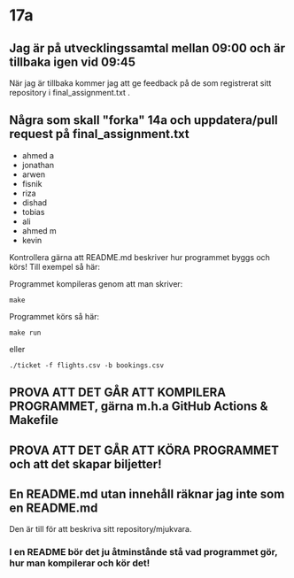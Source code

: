 # 17a
## Jag är på utvecklingssamtal mellan 09:00 och är tillbaka igen vid 09:45
När jag är tillbaka kommer jag att ge feedback på de som registrerat sitt repository i final_assignment.txt .

## Några som skall "forka" 14a och uppdatera/pull request på final_assignment.txt
- ahmed a
- jonathan
- arwen
- fisnik
- riza
- dishad
- tobias
- ali
- ahmed m
- kevin

Kontrollera gärna att README.md beskriver hur
programmet byggs och körs! Till exempel så här:

Programmet kompileras genom att man skriver:
```
make
```
Programmet körs så här:
```
make run
```
eller
```
./ticket -f flights.csv -b bookings.csv
```

## PROVA ATT DET GÅR ATT KOMPILERA PROGRAMMET, gärna m.h.a GitHub Actions & Makefile

## PROVA ATT DET GÅR ATT KÖRA PROGRAMMET och att det skapar biljetter!

## En README.md utan innehåll räknar jag inte som en README.md

Den är till för att beskriva sitt repository/mjukvara.

### I en README bör det ju åtminstånde stå vad programmet gör, hur man kompilerar och kör det!

